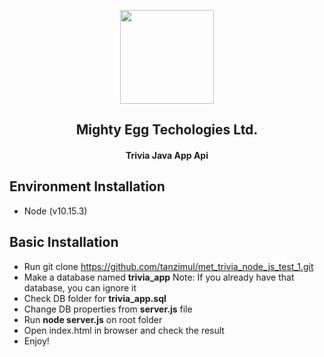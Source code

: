 <p align="center"><img width="150" height="150" src="http://www.mightyegg.net/wp-content/themes/mightyegg/img/logo.svg"></p>
<h2 align="center">Mighty Egg Techologies Ltd.</h2>
<h4 align="center">Trivia Java App Api</h4>

## Environment Installation

- Node (v10.15.3)

## Basic Installation

- Run git clone https://github.com/tanzimul/met_trivia_node_js_test_1.git
- Make a database named **trivia_app** Note: If you already have that database, you can ignore it
- Check DB folder for **trivia_app.sql**
- Change DB properties from **server.js** file
- Run **node server.js** on root folder
- Open index.html in browser and check the result
- Enjoy!
